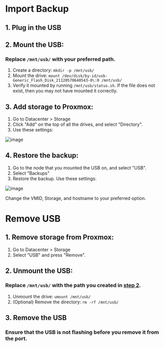 # Import Backup

## 1. Plug in the USB

## 2. Mount the USB:
### Replace `/mnt/usb/` with your preferred path.
1. Create a directory: `mkdir -p /mnt/usb/`
2. Mount the drive: `mount /dev/disk/by-id/usb-Generic_Flash_Disk_21120570640543-0\:0 /mnt/usb/`
3. Verify it mounted by running `/mnt/usb/status.sh`. If the file does not exist, then you may not have mounted it correctly.

## 3. Add storage to Proxmox:
1. Go to Datacenter > Storage
2. Click "Add" on the top of all the drives, and select "Directory".
3. Use these settings:

![image](https://github.com/user-attachments/assets/ddf02d18-edbd-4feb-ae50-8b140b7ff313)

## 4. Restore the backup:
1. Go to the node that you mounted the USB on, and select "USB".
2. Select "Backups"
3. Restore the backup. Use these settings:

![image](https://github.com/user-attachments/assets/22d33eb9-de37-4c0f-a941-7e608d2b0f7f)

Change the VMID, Storage, and hostname to your preferred option.

# Remove USB

## 1. Remove storage from Proxmox:
1. Go to Datacenter > Storage
2. Select "USB" and press "Remove".

## 2. Unmount the USB:
### Replace `/mnt/usb/` with the path you created in [step 2](https://github.com/The-Dark-Mode/Proxmox-USB/blob/main/README.md#2-mount-the-usb).
1. Unmount the drive: `umount /mnt/usb/`
2. (Optional) Remove the directory: `rm -rf /mnt/usb/`

## 3. Remove the USB
### Ensure that the USB is not flashing before you remove it from the port.
